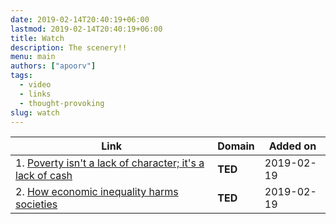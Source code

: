 ```yaml
---
date: 2019-02-14T20:40:19+06:00
lastmod: 2019-02-14T20:40:19+06:00
title: Watch
description: The scenery!!
menu: main
authors: ["apoorv"]
tags:
  - video
  - links
  - thought-provoking
slug: watch
---
```

  
  Link             |  Domain |  Added on
----------------- | ----------------- | -----------------
1.  [Poverty isn't a lack of character; it's a lack of cash](https://www.ted.com/talks/rutger_bregman_poverty_isn_t_a_lack_of_character_it_s_a_lack_of_cash/discussion) | **TED** | 2019-02-19
2.  [How economic inequality harms societies](https://www.ted.com/talks/richard_wilkinson) | **TED**  | 2019-02-19